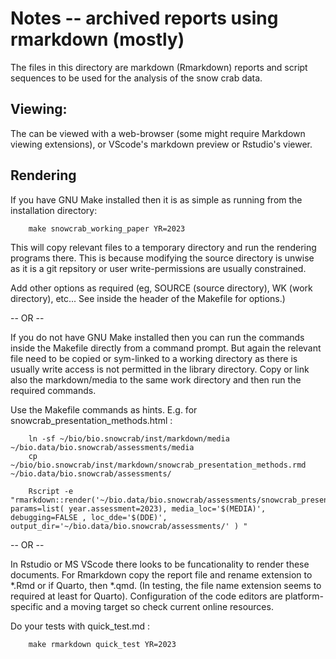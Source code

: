 # Notes -- archived reports using rmarkdown (mostly)

The files in this directory are markdown (Rmarkdown) reports and script sequences to be used for the analysis of the snow crab data. 

## Viewing:

The can be viewed with a web-browser (some might require Markdown viewing extensions), or VScode's markdown preview or Rstudio's viewer. 

## Rendering

If you have GNU Make installed then it is as simple as running from the installation directory:

```
	make snowcrab_working_paper YR=2023 
```

This will copy relevant files to a temporary directory and run the rendering programs there. This is because modifying the source directory is unwise as it is a git repsitory or user write-permissions are usually constrained. 

Add other options as required (eg, SOURCE (source directory), WK (work directory), etc... See inside the header of the Makefile for options.)

-- OR --

If you do not have GNU Make installed then you can run the commands inside the Makefile directly from a command prompt. But again the relevant file need to be copied or sym-linked to a working directory as there is usually write access is not permitted in the library directory. Copy or link also the markdown/media to the same work directory and then run the required commands. 

Use the Makefile commands as hints. E.g. for snowcrab_presentation_methods.html :

```
	ln -sf ~/bio/bio.snowcrab/inst/markdown/media ~/bio.data/bio.snowcrab/assessments/media
	cp ~/bio/bio.snowcrab/inst/markdown/snowcrab_presentation_methods.rmd ~/bio.data/bio.snowcrab/assessments/

	Rscript -e "rmarkdown::render('~/bio.data/bio.snowcrab/assessments/snowcrab_presentation_methods.rmd', params=list( year.assessment=2023), media_loc='$(MEDIA)', debugging=FALSE , loc_dde='$(DDE)', output_dir='~/bio.data/bio.snowcrab/assessments/' ) " 
```

-- OR -- 

In Rstudio or MS VScode there looks to be funcationality to render these documents. For Rmarkdown copy the report file and rename extension to *.Rmd or if Quarto, then *.qmd. (In testing, the file name extension seems to required at least for Quarto). Configuration of the code editors are platform-specific and a moving target so check current online resources. 

Do your tests with quick_test.md : 

```
	make rmarkdown quick_test YR=2023 
```



